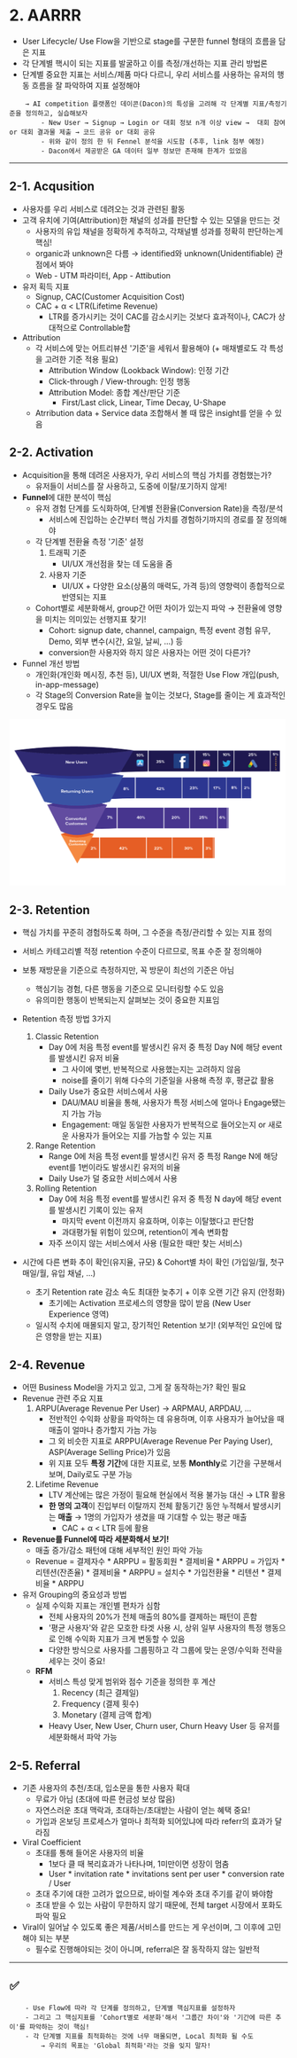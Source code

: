 # 2. AARRR
- User Lifecycle/ Use Flow을 기반으로 stage를 구분한 funnel 형태의 흐름을 담은 지표
- 각 단계별 핵시이 되는 지표를 발굴하고 이를 측정/개선하는 지표 관리 방법론
- 단계별 중요한 지표는 서비스/제품 마다 다르니, 우리 서비스를 사용하는 유저의 행동 흐름을 잘 파악하여 지표 설정해야
```
	→ AI competition 플랫폼인 데이콘(Dacon)의 특성을 고려해 각 단계별 지표/측정기준을 정의하고, 실습해보자
		- New User → Signup → Login or 대회 정보 n개 이상 view →  대회 참여 or 대회 결과물 제출 → 코드 공유 or 대회 공유
		- 위와 같이 정의 한 뒤 Fennel 분석을 시도함 (추후, link 첨부 예정) 
		- Dacon에서 제공받은 GA 데이터 일부 정보만 존재해 한계가 있었음
```
---------------------
 
## 2-1. Acqusition
- 사용자를 우리 서비스로 데려오는 것과 관련된 활동
- 고객 유치에 기여(Attribution)한 채널의 성과를 판단할 수 있는 모델을 만드는 것
	- 사용자의 유입 채널을 정확하게 추적하고, 각채널별 성과를 정확히 판단하는게 핵심!
	- organic과 unknown은 다름 → identified와 unknown(Unidentifiable) 관점에서 봐야
	- Web - UTM 파라미터, App - Attibution
- 유저 획득 지표
	- Signup, CAC(Customer Acquisition Cost)
	- CAC + α < LTR(Lifetime Revenue)
		- LTR를 증가시키는 것이 CAC를 감소시키는 것보다 효과적이나, CAC가 상대적으로 Controllable함
- Attribution
	- 각 서비스에 맞는 어트리뷰션 '기준'을 세워서 활용해야 (+ 매채별로도 각 특성을 고려한 기준 적용 필요)
		- Attribution Window (Lookback Window): 인정 기간
		- Click-through / View-through: 인정 행동
		- Attribution Model: 종합 계산/판단 기준
			- First/Last click, Linear, Time Decay, U-Shape
	- Atrribution data + Service data 조합해서 볼 때 많은 insight를 얻을 수 있음

## 2-2. Activation
- Acquisition을 통해 데려온 사용자가, 우리 서비스의 핵심 가치를 경험했는가?
	- 유저들이 서비스를 잘 사용하고, 도중에 이탈/포기하지 않게!
- **Funnel**에 대한 분석이 핵심
	- 유저 경험 단계를 도식화하여, 단계별 전환율(Conversion Rate)을 측정/분석
		- 서비스에 진입하는 순간부터 핵심 가치를 경험하기까지의 경로를 잘 정의해야
	- 각 단계별 전환율 측정 '기준' 설정
		1. 트래픽 기준
			- UI/UX 개선점을 찾는 데 도움을 줌
		2. 사용자 기준
			- UI/UX + 다양한 요소(상품의 매력도, 가격 등)의 영향력이 종합적으로 반영되는 지표
	- Cohort별로 세분화해서, group간 어떤 차이가 있는지 파악 → 전환율에 영향을 미치는 의미있는 선행지표 찾기!
		- Cohort: signup date, channel, campaign, 특정 event 경험 유무, Demo, 외부 변수(시간, 요일, 날씨, ...) 등
		- conversion한 사용자와 하지 않은 사용자는 어떤 것이 다른가? 
- Funnel 개선 방법
	- 개인화(개인화 메시징, 추천 등), UI/UX 변화, 적절한 Use Flow 개입(push, in-app-message)	
	- 각 Stage의 Conversion Rate을 높이는 것보다, Stage를 줄이는 게 효과적인 경우도 많음
<img src="./image/2_funnel_by_channel.png" width="500" height="300">

	
## 2-3. Retention
- 핵심 가치를 꾸준히 경험하도록 하며, 그 수준을 측정/관리할 수 있는 지표 정의
- 서비스 카테고리별 적정 retention 수준이 다르므로, 목표 수준 잘 정의해야
- 보통 재방문을 기준으로 측정하지만, 꼭 방문이 최선의 기준은 아님 
	- 핵심기능 경험, 다른 행동을 기준으로 모니터링할 수도 있음
	- 유의미한 행동이 반복되는지 살펴보는 것이 중요한 지표임
- Retention 측정 방법 3가지
	1. Classic Retention
		- Day 0에 처음 특정 event를 발생시킨 유저 중 특정  Day N에 해당 event를 발생시킨 유저 비율
			- 그 사이에 몇번, 반복적으로 사용했는지는 고려하지 않음
			- noise를 줄이기 위해 다수의 기준일을 사용해 측정 후, 평균값 활용 
		- Daily Use가 중요한 서비스에서 사용
			- DAU/MAU 비율을 통해, 사용자가 특정 서비스에 얼마나 Engage됐는지 가늠 가능
			- Engagement: 매일 동일한 사용자가 반복적으로 들어오는지 or 새로운 사용자가 들어오는 지를 가늠할 수 있는 지표
	2. Range Retention
		- Range 0에 처음 특정 event를 발생시킨 유저 중 특정 Range N에 해당 event를 1번이라도 발생시킨 유저의 비율
		- Daily Use가 덜 중요한 서비스에서 사용
	3. Rolling Retention
		- Day 0에 처음 특정 event를 발생시킨 유저 중 특정 N day에 해당 event를 발생시킨 기록이 있는 유저
			- 마지막 event 이전까지 유효하며, 이후는 이탈했다고 판단함
			- 과대평가될 위험이 있으며, retention이 계속 변화함
		- 자주 쓰이지 않는 서비스에서 사용 (필요한 때만 찾는 서비스)

- 시간에 다른 변화 추이 확인(유지율, 규모) & Cohort별 차이 확인 (가입일/월, 첫구매일/월, 유입 채널, ...) 
	- 초기 Retention rate 감소 속도 최대한 늦추기 + 이후 오랜 기간 유지 (안정화)
		- 초기에는 Activation 프로세스의 영향을 많이 받음 (New User Experience 영역)
	- 일시적 수치에 매몰되지 말고, 장기적인 Retention 보기!  (외부적인 요인에 많은 영향을 받는 지표)

## 2-4. Revenue
- 어떤 Business Model을 가지고 있고, 그게 잘 동작하는가? 확인 필요
- Revenue 관련 주요 지표
	1. ARPU(Average Revenue Per User) → ARPMAU, ARPDAU, ...
		- 전반적인 수익화 상황을 파악하는 데 유용하며, 이후 사용자가 늘어났을 때 매출이 얼마나 증가할지 가늠 가능
		- 그 외 비슷한 지표로 ARPPU(Average Revenue Per Paying User), ASP(Average Selling Price)가 있음
		- 위 지표 모두 **특정 기간**에 대한 지표로, 보통 **Monthly**로 기간을 구분해서 보며, Daily로도 구분 가능
	2. Lifetime Revenue
		- LTV 계산에는 많은 가정이 필요해 현실에서 적용 불가능 대신 → LTR 활용
		- **한 명의 고객**이 진입부터 이탈까지 전체 활동기간 동안 누적해서 발생시키는 **매출**
			→ 1명의 가입자가 생겼을 때 기대할 수 있는 평균 매출
			- CAC + α < LTR 등에 활용
- **Revenue를 Funnel에 따라 세분화해서 보기!**
	- 매출 증가/감소 패턴에 대해 세부적인 원인 파악 가능
	- Revenue = 결제자수 * ARPPU 
		 = 활동회원 * 결제비율 * ARPPU 
		 = 가입자 * 리텐션(잔존율) * 결제비율 * ARPPU
		 = 설치수 * 가입전환율 * 리텐션 * 결제비율 * ARPPU  
- 유저 Grouping의 중요성과 방법
	- 실제 수익화 지표는 개인별 편차가 심함
		- 전체 사용자의 20%가 전체 매출의 80%를 결제하는 패턴이 흔함
		- '평균 사용자'와 같은 모호한 타겟 사용 시, 상위 일부 사용자의 특정 행동으로 인해 수익화 지표가 크게 변동할 수 있음
		- 다양한 방식으로 사용자를 그룹핑하고 각 그룹에 맞는 운영/수익화 전략을 세우는 것이 중요! 
	- **RFM**
		- 서비스 특성 맞게 범위와 점수 기준을 정의한 후 계산
			1. Recency (최근 결제일)
			2. Frequency (결제 횟수)
			3. Monetary (결제 금액 합계)
		- Heavy User, New User, Churn user, Churn Heavy User 등 유저를 세분화해서 파악 가능

## 2-5. Referral
- 기존 사용자의 추천/초대, 입소문을 통한 사용자 확대
	- 무료가 아님 (초대에 따른 현금성 보상 많음)
	- 자연스러운 초대 맥락과, 초대하는/초대받는 사람이 얻는 혜택 중요!
	- 가입과 온보딩 프로세스가 얼마나 최적화 되어있냐에 따라 referr의 효과가 달라짐
- Viral Coefficient
	- 초대를 통해 들어온 사용자의 비율
		- 1보다 클 때 복리효과가 나타나며, 1미만이면 성장이 멈춤
		- User * invitation rate * invitations sent per user * conversion rate / User
	- 초대 주기에 대한 고려가 없으므로, 바이럴 계수와 초대 주기를 같이 봐야함
	- 초대 받을 수 있는 사람이 무한하지 않기 때문에, 전체 target 시장에서 포화도 파악 필요
- Viral이 일어날 수 있도록 좋은 제품/서비스를 만드는 게 우선이며, 그 이후에 고민해야 되는 부분 
	- 필수로 진행해야되는 것이 아니며, referral은 잘 동작하지 않는 일반적

-------

## :white_check_mark:
```
	- Use Flow에 따라 각 단계를 정의하고, 단계별 핵심지표를 설정하자
	- 그리고 그 핵심지표를 'Cohort별로 세분화'해서 '그룹간 차이'와 '기간에 따른 추이'를 파악하는 것이 핵심!
	- 각 단계별 지표를 최적화하는 것에 너무 매몰되면, Local 최적화 될 수도 
		→ 우리의 목표는 'Global 최적화'라는 것을 잊지 말자!
```

